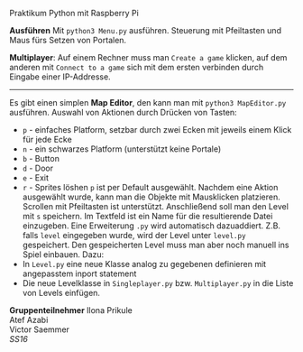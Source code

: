 Praktikum Python mit Raspberry Pi

**Ausführen**
Mit `python3 Menu.py` ausführen. Steuerung mit Pfeiltasten und Maus fürs Setzen von Portalen.

**Multiplayer**:
Auf einem Rechner muss man `Create a game` klicken, auf dem anderen mit `Connect to a game` sich mit dem ersten verbinden durch Eingabe einer IP-Addresse.

---

Es gibt einen simplen **Map Editor**, den kann man mit `python3 MapEditor.py` ausführen.
Auswahl von Aktionen durch Drücken von Tasten:
- `p` - einfaches Platform, setzbar durch zwei Ecken mit jeweils einem Klick für jede Ecke
- `n` - ein schwarzes Platform (unterstützt keine Portale)
- `b` - Button
- `d` - Door
- `e` - Exit
- `r` - Sprites löshen
`p` ist per Default ausgewählt. Nachdem eine Aktion ausgewählt wurde, kann man die Objekte mit Mausklicken platzieren. Scrollen mit Pfeiltasten ist unterstützt.
Anschließend soll man den Level mit `s` speichern. Im Textfeld ist ein Name für die resultierende Datei einzugeben. Eine Erweiterung `.py` wird automatisch dazuaddiert. Z.B. falls `level` eingegeben wurde, wird der Level unter `level.py` gespeichert.
Den gespeicherten Level muss man aber noch manuell ins Spiel einbauen. Dazu:
- In `Level.py` eine neue Klasse analog zu gegebenen definieren mit angepasstem inport statement
- Die neue Levelklasse in `Singleplayer.py` bzw. `Multiplayer.py` in die Liste von Levels einfügen.

**Gruppenteilnehmer**
Ilona Prikule  
Atef Azabi  
Victor Saemmer  
_SS16_
